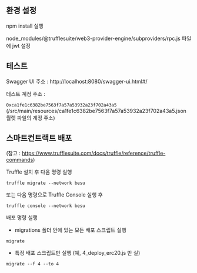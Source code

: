 ## 환경 설정

npm install 실행

node_modules/@trufflesuite/web3-provider-engine/subproviders/rpc.js 파일에 jwt 설정

## 테스트

Swagger UI 주소 :  http://localhost:8080/swagger-ui.html#/

테스트 계정 주소 :

`0xca1fe1c6382be7563f7a57a53932a23f702a43a5`
(/src/main/resources/ca1fe1c6382be7563f7a57a53932a23f702a43a5.json 월렛 파일의 계정 주소)

## 스마트컨트랙트 배포

(참고 : https://www.trufflesuite.com/docs/truffle/reference/truffle-commands)

Truffle 설치 후 다음 명령 실행

`truffle migrate --network besu`

또는 다음 명령으로 Truffle Console 실행 후 

`truffle console --network besu `

배포 명령 실행

- migrations 폴더 안에 있는 모든 배포 스크립트 실행

`migrate`

- 특정 배포 스크립트만 실행 (예, 4_deploy_erc20.js 만 실)

`migrate --f 4 --to 4`
